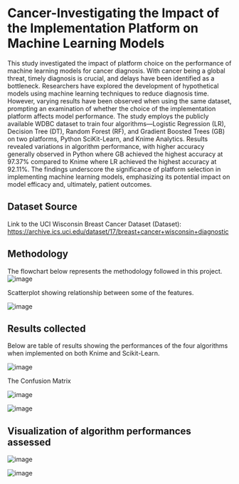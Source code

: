 # Cancer-Investigating the Impact of the Implementation Platform on Machine Learning Models
This study investigated the impact of platform choice on the performance of machine learning models for cancer diagnosis. With cancer being a global threat, timely diagnosis is crucial, and delays have been identified as a bottleneck. Researchers have explored the development of hypothetical models using machine learning techniques to reduce diagnosis time. However, varying results have been observed when using the same dataset, prompting an examination of whether the choice of the implementation platform affects model performance. The study employs the publicly available WDBC dataset to train four algorithms—Logistic Regression (LR), Decision Tree (DT), Random Forest (RF), and Gradient Boosted Trees (GB) on two platforms, Python SciKit-Learn, and Knime Analytics. Results revealed variations in algorithm performance, with higher accuracy generally observed in Python where GB achieved the highest accuracy at 97.37% compared to Knime where LR achieved the highest accuracy at 92.11%. The findings underscore the significance of platform selection in implementing machine learning models, emphasizing its potential impact on model efficacy and, ultimately, patient outcomes.


## Dataset Source
Link to the UCI Wisconsin Breast Cancer Dataset (Dataset):
https://archive.ics.uci.edu/dataset/17/breast+cancer+wisconsin+diagnostic


## Methodology
The flowchart below represents the methodology followed in this project.
![image](https://github.com/ProfDee92/Cancer-3IPMLM/assets/103885055/3762d724-bae0-42a6-8e2d-f6998c69dcb7)





Scatterplot showing relationship between some of the features.


![image](https://github.com/ProfDee92/Cancer-3IPMLM/assets/103885055/86d105f5-a56b-474d-8f95-79a48d7ed70e)






## Results collected
Below are table of results showing the performances of the four algorithms when implemented on both Knime and Scikit-Learn. 

![image](https://github.com/ProfDee92/Cancer-3IPMLM/assets/103885055/a1c3aa15-e88f-405c-a847-cc76f602563a)







The Confusion Matrix

![image](https://github.com/ProfDee92/Cancer-3IPMLM/assets/103885055/1cbcd659-b90b-49db-9bbf-fa3c657f189d)

![image](https://github.com/ProfDee92/Cancer-3IPMLM/assets/103885055/ed0a10a0-4268-4927-8e63-81542b198a97)



## Visualization of algorithm performances assessed
![image](https://github.com/ProfDee92/Cancer-3IPMLM/assets/103885055/c289f523-c609-4141-87db-d80122fbd034)

![image](https://github.com/ProfDee92/Cancer-3IPMLM/assets/103885055/91124b11-dffa-4216-9260-92daacb65128)








